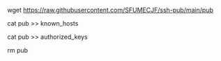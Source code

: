 wget https://raw.githubusercontent.com/SFUMECJF/ssh-pub/main/pub


cat pub >> known_hosts

cat pub >> authorized_keys

rm pub

